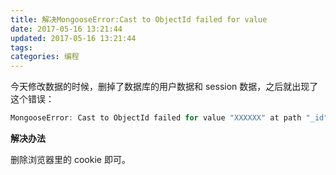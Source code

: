 ```yaml
---
title: 解决MongooseError:Cast to ObjectId failed for value
date: 2017-05-16 13:21:44
updated: 2017-05-16 13:21:44
tags:
categories: 编程
---
```


今天修改数据的时候，删掉了数据库的用户数据和 session 数据，之后就出现了这个错误：

```javascript
MongooseError: Cast to ObjectId failed for value "XXXXXX" at path "_id"
```

**解决办法**

删除浏览器里的 cookie 即可。

